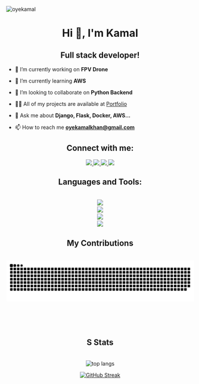 <p align="left"> <img src="https://komarev.com/ghpvc/?username=oyekamal&label=Profile%20views&color=0e75b6&style=flat" alt="oyekamal" /> </p>


<h1 align="center">Hi 👋, I'm Kamal</h1>
<h2 align="center">Full stack developer!</h2>



- 🔭 I’m currently working on **FPV Drone**

- 🌱 I’m currently learning **AWS**

- 👯 I’m looking to collaborate on **Python Backend**

- 👨‍💻 All of my projects are available at [Portfolio](https://oykamal.netlify.app/)

- 💬 Ask me about **Django, Flask, Docker, AWS...**

- 📫 How to reach me **oyekamalkhan@gmail.com**



<h2 align="Center">Connect with me:</h2>
 
<div align="center"> 
  <a href="mailto:oyekamalkhan@gmail.com">
    <img src="https://img.shields.io/badge/Gmail-333333?style=for-the-badge&logo=gmail&logoColor=red" />
  </a>
  <a href="https://linkedin.com/in/muhammad-kamal-025600121" target="_blank">
    <img src="https://img.shields.io/badge/LinkedIn-0077B5?style=for-the-badge&logo=linkedin&logoColor=white" target="_blank" />
  </a>
  <a href="https://oykamal.netlify.app/" target="_blank">
     <img src="https://img.shields.io/badge/Portfolio-FF5722?style=for-the-badge&logo=todoist&logoColor=white" target="_blank" /> <!-- sqlite, safari, google-chrome are other good icon options -->
  </a>
   <a href="https://instagram.com/oykamal" target="_blank">
     <img src="https://img.shields.io/badge/Instagram-E4405F?style=for-the-badge&logo=instagram&logoColor=white" target="_blank" /> <!-- sqlite, safari, google-chrome are other good icon options -->
  </a>
</div>

 
<h2 align="center">Languages and Tools:</h2>
<br/>

<div align="center">
    <img src="https://skillicons.dev/icons?i=docker,python,javascript,typescript,django,c,java,mysql,flask" /><br>
    <img src="https://skillicons.dev/icons?i=fastapi,elasticsearch,kafka,linux,opencv,postgres,postman,rabbitmq,selenium" />
    <br>
    <img src="https://skillicons.dev/icons?i=react,bootstrap,arduino,aws,bash,cassandra,github,git,ubuntu" />
    <br>
        <img src="https://skillicons.dev/icons?i=redis" />
</div>

<div align="center">
  <h2>My Contributions</h2>
  <br>
  <img alt="snake eating my contributions" src="https://raw.githubusercontent.com/oyekamal/oyekamal/output/github-contribution-grid-snake.svg" />
  
  <br/><br/><br/>
</div>


<h2 align="center">S Stats </h2>
<br>
<div align="center">

  <img width=325 align="center" src="https://github-readme-stats-salesp07.vercel.app/api/top-langs/?username=oyekamal&hide=HTML&langs_count=8&layout=compact&theme=gruvbox&border_radius=10&size_weight=0.5&count_weight=0.5&exclude_repo=github-readme-stats" alt="top langs" />
  
  <br/>

<a href="https://git.io/streak-stats"><img src="https://streak-stats.demolab.com?user=oyekamal&theme=gruvbox" alt="GitHub Streak" /></a>


</div>
